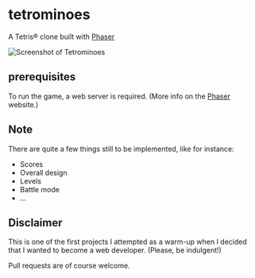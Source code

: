 # tetrominoes

A Tetris® clone built with [Phaser](http://phaser.io/)

![Screenshot of Tetrominoes](https://www.dropbox.com/s/warllx1tin5sq3c/Screenshot.png?raw=1)

## prerequisites

To run the game, a web server is required. (More info on the [Phaser](http://phaser.io/tutorials/getting-started/part2) website.)

## Note

There are quite a few things still to be implemented, like for instance:
- Scores
- Overall design
- Levels
- Battle mode
- ...

## Disclaimer

This is one of the first projects I attempted as a warm-up when I decided that I wanted to become a web developer. (Please, be indulgent!)

Pull requests are of course welcome.
